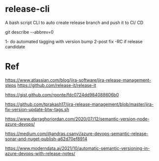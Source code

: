 # release-cli
A bash script  CLI to auto create release branch and push it to CI/ CD

git describe --abbrev=0 

1- do automated tagging with version bump
2-post fix -RC if release candidate


# Ref
https://www.atlassian.com/blog/jira-software/jira-release-management-steps
https://github.com/release-it/release-it

https://gist.github.com/rponte/fdc0724dd984088606b0

https://github.com/tprakash17/jira-release-management/blob/master/jira-fix-version-update-btw-tags.sh

https://www.darraghoriordan.com/2020/07/12/semantic-version-node-azure-devops/

https://medium.com/@andras.csanyi/azure-devops-semantic-release-sonar-and-nuget-publish-a62d70ef8914

https://www.moderndata.ai/2021/10/automatic-semantic-versioning-in-azure-devops-with-release-notes/
